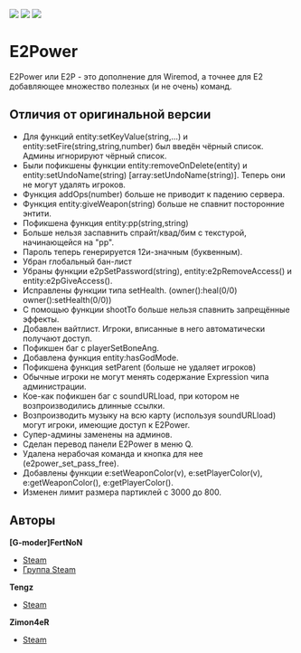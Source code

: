 [![](https://img.shields.io/github/issues-raw/l33trs/e2power.svg)]()
[![](https://img.shields.io/github/release/l33trs/e2power.svg)]()
[![](https://img.shields.io/github/license/l33trs/e2power.svg)]()

# E2Power
E2Power или E2P - это дополнение для Wiremod, а точнее для E2 добавляющее множество полезных (и не очень) команд.

## Отличия от оригинальной версии

+ Для функций entity:setKeyValue(string,...) и entity:setFire(string,string,number) был введён чёрный список. Админы игнорируют чёрный список.
+ Были пофикшены функции entity:removeOnDelete(entity) и entity:setUndoName(string) [array:setUndoName(string)]. Теперь они не могут удалять игроков.
+ Функция addOps(number) больше не приводит к падению сервера.
+ Функция entity:giveWeapon(string) больше не спавнит посторонние энтити.
+ Пофикшена функция entity:pp(string,string)
+ Больше нельзя заспавнить спрайт/квад/бим с текстурой, начинающейся на "pp".
+ Пароль теперь генерируется 12и-значным (буквенным).
+ Убран глобальный бан-лист
+ Убраны функции e2pSetPassword(string), entity:e2pRemoveAccess() и entity:e2pGiveAccess().
+ Исправлены функции типа setHealth. (owner():heal(0/0) owner():setHealth(0/0))
+ С помощью функции shootTo больше нельзя спавнить запрещённые эффекты.
+ Добавлен вайтлист. Игроки, вписанные в него автоматически получают доступ.
+ Пофикшен баг с playerSetBoneAng.
+ Добавлена функция entity:hasGodMode.
+ Пофикшена функция setParent (больше не удаляет игроков)
+ Обычные игроки не могут менять содержание Expression чипa администрации.
+ Кое-как пофикшен баг с soundURLload, при котором не возпроизводились длинные ссылки.
+ Возпроизводить музыку на всю карту (используя soundURLload) могут игроки, имеющие доступ к E2Power.
+ Супер-админы заменены на админов.
+ Сделан перевод панели E2Power в меню Q.
+ Удалена нерабочая команда и кнопка для нее (e2power_set_pass_free).
+ Добавлены функции e:setWeaponColor(v), e:setPlayerColor(v), e:getWeaponColor(), e:getPlayerColor().
+ Изменен лимит размера партиклей с 3000 до 800.

## Авторы

**[G-moder]FertNoN**

+ [Steam](https://steamcommunity.com/id/FertNoN)
+ [Группа Steam](https://steamcommunity.com/groups/E2Power)

**Tengz**

+ [Steam](http://steamcommunity.com/id/Tengz/)

**Zimon4eR**
+ [Steam](http://steamcommunity.com/id/Zimon4eR/)
